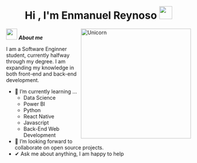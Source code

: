 <h1 align="center"><b>Hi , I'm Enmanuel Reynoso </b><img src="https://media.giphy.com/media/hvRJCLFzcasrR4ia7z/giphy.gif" width="35"></h1>
<!--  -->
<img align="right" width=300px alt="Unicorn" src="https://c.tenor.com/GN73MKBawZYAAAAi/busy-cute.gif" />

<img src="https://media.giphy.com/media/ObNTw8Uzwy6KQ/giphy.gif" width="30px">&nbsp;***About me***

I am a Software Enginner student, currently halfway through my degree. I am expanding my knowledge in both front-end and back-end development.
- 🌱 I’m currently learning ...
  - Data Science
  - Power BI
  - Python
  - React Native
  - Javascript
  - Back-End Web Development
- 👯 I’m looking forward to collaborate on open source projects.
- ✔ Ask me about anything, I am happy to help<br>
